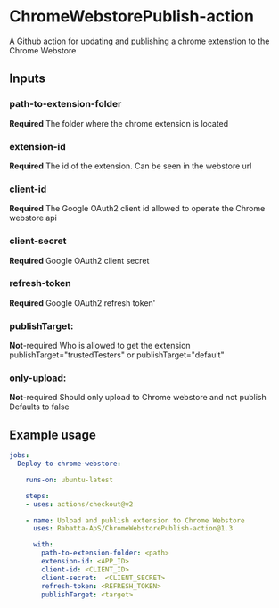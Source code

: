 # ChromeWebstorePublish-action
A Github action for updating and publishing a chrome extenstion to the Chrome Webstore

## Inputs

### path-to-extension-folder
**Required** 
The folder where the chrome extension is located

### extension-id
**Required** 
The id of the extension. Can be seen in the webstore url

### client-id
**Required** 
The Google OAuth2 client id allowed to operate the Chrome webstore api

### client-secret
**Required** 
Google OAuth2 client secret

### refresh-token
**Required** 
Google OAuth2 refresh token'

### publishTarget:
**Not**-required 
Who is allowed to get the extension
publishTarget="trustedTesters" or publishTarget="default"

### only-upload:
**Not**-required 
Should only upload to Chrome webstore and not publish
Defaults to false

## Example usage

```yaml
jobs: 
  Deploy-to-chrome-webstore: 

    runs-on: ubuntu-latest

    steps:
    - uses: actions/checkout@v2

    - name: Upload and publish extension to Chrome Webstore
      uses: Rabatta-ApS/ChromeWebstorePublish-action@1.3

      with:
        path-to-extension-folder: <path>
        extension-id: <APP_ID>
        client-id: <CLIENT_ID>
        client-secret:  <CLIENT_SECRET> 
        refresh-token: <REFRESH_TOKEN> 
        publishTarget: <target>
```
